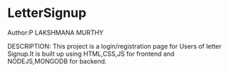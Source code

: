# LetterSignup
Author:P LAKSHMANA MURTHY

DESCRIPTION:
This project is a login/registration page for Users of letter Signup.It is built up using HTML,CSS,JS for frontend and NODEJS,MONGODB for backend.
